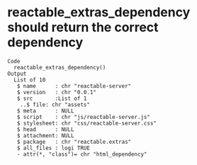 # reactable_extras_dependency should return the correct dependency

    Code
      reactable_extras_dependency()
    Output
      List of 10
       $ name      : chr "reactable-server"
       $ version   : chr "0.0.1"
       $ src       :List of 1
        ..$ file: chr "assets"
       $ meta      : NULL
       $ script    : chr "js/reactable-server.js"
       $ stylesheet: chr "css/reactable-server.css"
       $ head      : NULL
       $ attachment: NULL
       $ package   : chr "reactable.extras"
       $ all_files : logi TRUE
       - attr(*, "class")= chr "html_dependency"

